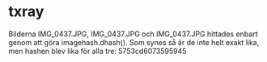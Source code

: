# txray
Bilderna IMG_0437.JPG, IMG_0437.JPG och IMG_0437.JPG hittades enbart genom att göra imagehash.dhash(). Som synes så är de inte helt exakt lika, men hashen blev lika för alla tre: 5753cd6073595945
